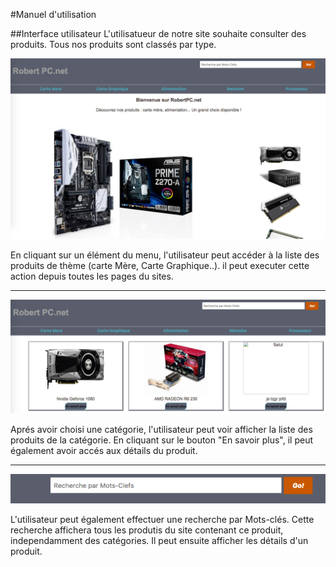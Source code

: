 #Manuel d'utilisation

##Interface utilisateur
L'utilisatueur de notre site souhaite consulter des produits.
Tous nos produits sont classés par type.

![Rendering preferences pane](./UI_1.png) 

En cliquant sur un élément du menu, l'utilisateur peut accéder à la liste des produits de thème (carte Mère, Carte Graphique..). il peut executer cette action depuis toutes les pages du sites.

***
![Rendering preferences pane](./UI_2.png) 

Aprés avoir choisi une catégorie, l'utilisateur peut voir afficher la liste des produits de la catégorie. En cliquant sur le bouton "En savoir plus", il peut également avoir accés aux détails du produit.

***
![Rendering preferences pane](./UI_3.png) 

L'utilisateur peut également effectuer une recherche par Mots-clés. Cette recherche affichera tous les produtis du site contenant ce produit, independamment des catégories. Il peut ensuite afficher les détails d'un produit.

